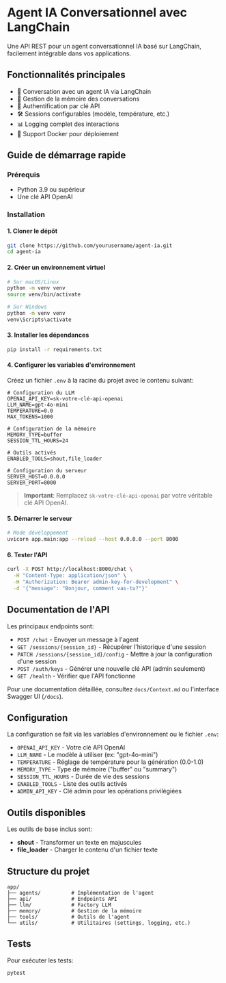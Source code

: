 # Agent IA Conversationnel avec LangChain

Une API REST pour un agent conversationnel IA basé sur LangChain, facilement intégrable dans vos applications.

## Fonctionnalités principales

- 💬 Conversation avec un agent IA via LangChain
- 🧠 Gestion de la mémoire des conversations
- 🔑 Authentification par clé API
- 🛠️ Sessions configurables (modèle, température, etc.)
- 📊 Logging complet des interactions
- 🐳 Support Docker pour déploiement

## Guide de démarrage rapide

### Prérequis

- Python 3.9 ou supérieur
- Une clé API OpenAI

### Installation

#### 1. Cloner le dépôt

```bash
git clone https://github.com/yourusername/agent-ia.git
cd agent-ia
```

#### 2. Créer un environnement virtuel

```bash
# Sur macOS/Linux
python -m venv venv
source venv/bin/activate

# Sur Windows
python -m venv venv
venv\Scripts\activate
```

#### 3. Installer les dépendances

```bash
pip install -r requirements.txt
```

#### 4. Configurer les variables d'environnement

Créez un fichier `.env` à la racine du projet avec le contenu suivant:

```
# Configuration du LLM
OPENAI_API_KEY=sk-votre-clé-api-openai
LLM_NAME=gpt-4o-mini
TEMPERATURE=0.0
MAX_TOKENS=1000

# Configuration de la mémoire
MEMORY_TYPE=buffer
SESSION_TTL_HOURS=24

# Outils activés
ENABLED_TOOLS=shout,file_loader

# Configuration du serveur
SERVER_HOST=0.0.0.0
SERVER_PORT=8000
```

> **Important**: Remplacez `sk-votre-clé-api-openai` par votre véritable clé API OpenAI.

#### 5. Démarrer le serveur

```bash
# Mode développement
uvicorn app.main:app --reload --host 0.0.0.0 --port 8000
```

#### 6. Tester l'API

```bash
curl -X POST http://localhost:8000/chat \
  -H "Content-Type: application/json" \
  -H "Authorization: Bearer admin-key-for-development" \
  -d '{"message": "Bonjour, comment vas-tu?"}'
```

## Documentation de l'API

Les principaux endpoints sont:

- `POST /chat` - Envoyer un message à l'agent
- `GET /sessions/{session_id}` - Récupérer l'historique d'une session
- `PATCH /sessions/{session_id}/config` - Mettre à jour la configuration d'une session
- `POST /auth/keys` - Générer une nouvelle clé API (admin seulement)
- `GET /health` - Vérifier que l'API fonctionne

Pour une documentation détaillée, consultez `docs/Context.md` ou l'interface Swagger UI (`/docs`).

## Configuration

La configuration se fait via les variables d'environnement ou le fichier `.env`:

- `OPENAI_API_KEY` - Votre clé API OpenAI
- `LLM_NAME` - Le modèle à utiliser (ex: "gpt-4o-mini")
- `TEMPERATURE` - Réglage de température pour la génération (0.0-1.0)
- `MEMORY_TYPE` - Type de mémoire ("buffer" ou "summary")
- `SESSION_TTL_HOURS` - Durée de vie des sessions
- `ENABLED_TOOLS` - Liste des outils activés
- `ADMIN_API_KEY` - Clé admin pour les opérations privilégiées

## Outils disponibles

Les outils de base inclus sont:

- **shout** - Transformer un texte en majuscules
- **file_loader** - Charger le contenu d'un fichier texte

## Structure du projet

```
app/
├── agents/          # Implémentation de l'agent
├── api/             # Endpoints API
├── llm/             # Factory LLM 
├── memory/          # Gestion de la mémoire
├── tools/           # Outils de l'agent
└── utils/           # Utilitaires (settings, logging, etc.)
```

## Tests

Pour exécuter les tests:

```bash
pytest
```